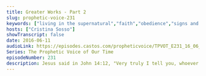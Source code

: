 ```yaml
---
title: Greater Works - Part 2
slug: prophetic-voice-231
keywords: ["living in the supernatural","faith","obedience","signs and wonders","trust in god"]
hosts: ["Cristina Sosso"]
showTranscript: false
date: 2016-06-11
audioLink: https://episodes.castos.com/propheticvoice/TPVOT_E231_16_06_11-12_Greater_Works_Continued.mp3
Series: The Prophetic Voice of Our Time
episodeNumber: 231
description: Jesus said in John 14:12, "Very truly I tell you, whoever believes in me will do the works I have been doing, and they will do even greater things than these, because I am going to the Father."
---
```

